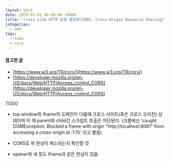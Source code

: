 ```yaml
---
layout: post
date: 1970-01-01 00:00:00 +0900
title: 'cross-site HTTP 요청 활성화(CORS, Cross-Origin Resource Sharing)'
categories:
  - web
tags:
  - todo
  - cors
---
```


#### 참고한 글
- [https://www.w3.org/TR/cors/](https://www.w3.org/TR/cors/)
- [https://developer.mozilla.org/en-US/docs/Web/HTTP/Access_control_CORS](https://developer.mozilla.org/en-US/docs/Web/HTTP/Access_control_CORS)

TODO
- top window와 iframe의 도메인이 다를때 크로스 사이트(혹은 크로스 오리진) 상태이며 이 때 parent와 child간 스크립트 호출은 차단된다. (크롬에선 'caught DOMException: Blocked a frame with origin "http://localhost:8081" from accessing a cross-origin at <anonymous>:1:15' 라고 뱉음)

- CORS로 위 현상이 해소되는지 확인할 것

- opener와 새 창도 iframe과 같은 현상이 있음.
